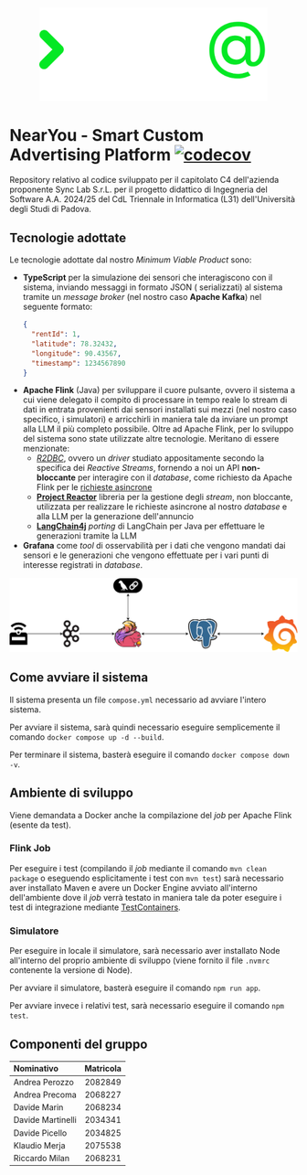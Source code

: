 <p align="center">
    <picture>
    <source media="(prefers-color-scheme: dark)" srcset="./assets/img/logo_dark.svg">
    <source media="(prefers-color-scheme: light)" srcset="./assets/img/logo.svg">
    <img width="400" alt="Shows a black logo in light color mode and a white one in dark color mode." src="./assets/img/logo_dark.svg">
    </picture>
</p>

# NearYou - Smart Custom Advertising Platform [![codecov](https://codecov.io/gh/SWEatUNIPD/NearYou/graph/badge.svg?token=ATBZFH4VBL)](https://codecov.io/gh/SWEatUNIPD/NearYou)

Repository relativo al codice sviluppato per il capitolato C4 dell'azienda proponente Sync Lab S.r.L. per il progetto
didattico di Ingegneria del Software A.A. 2024/25 del CdL Triennale in Informatica (L31) dell'Università degli Studi di
Padova.

## Tecnologie adottate

Le tecnologie adottate dal nostro _Minimum Viable Product_ sono:

- **TypeScript** per la simulazione dei sensori che interagiscono con il sistema, inviando messaggi in formato JSON (
  serializzati) al sistema tramite un _message broker_ (nel nostro caso **Apache Kafka**) nel seguente formato:
  ```json
  {
    "rentId": 1,
    "latitude": 78.32432,
    "longitude": 90.43567,
    "timestamp": 1234567890
  }
  ```
- **Apache Flink** (Java) per sviluppare il cuore pulsante, ovvero il sistema a cui viene delegato il compito di
  processare in tempo reale lo stream di dati in entrata provenienti dai sensori installati sui mezzi (nel nostro caso
  specifico, i
  simulatori) e arricchirli in maniera tale da inviare un prompt alla LLM il più completo possibile. Oltre ad Apache
  Flink, per lo sviluppo del sistema sono state utilizzate altre tecnologie. Meritano di essere menzionate:
    - [*R2DBC*](https://r2dbc.io/), ovvero un _driver_ studiato appositamente secondo la specifica dei _Reactive
      Streams_, fornendo a noi un API **non-bloccante** per interagire con il _database_, come richiesto da Apache Flink
      per
      le [richieste asincrone](https://nightlies.apache.org/flink/flink-docs-master/docs/dev/datastream/operators/asyncio/#async-io-api)
    - [**Project Reactor**](https://projectreactor.io/) libreria per la gestione degli _stream_, non bloccante,
      utilizzata per realizzare le richieste asincrone al nostro _database_ e alla LLM per la generazione dell'annuncio
    - [**LangChain4j**](https://docs.langchain4j.dev/) _porting_ di LangChain per Java per effettuare le generazioni
      tramite la LLM
- **Grafana** come _tool_ di osservabilità per i dati che vengono mandati dai sensori e le generazioni che vengono effettuate per i vari punti di interesse registrati in _database_.

![TechStack](./assets/img/TechStack.png)

## Come avviare il sistema

Il sistema presenta un file `compose.yml` necessario ad avviare l'intero sistema.

Per avviare il sistema, sarà quindi necessario eseguire semplicemente il comando `docker compose up -d --build`.

Per terminare il sistema, basterà eseguire il comando `docker compose down -v`.

## Ambiente di sviluppo
Viene demandata a Docker anche la compilazione del _job_ per Apache Flink (esente da test).

### Flink Job
Per eseguire i test (compilando il _job_ mediante il comando `mvn clean package` o eseguendo esplicitamente i test con `mvn test`) sarà necessario aver installato Maven e avere un Docker Engine avviato all'interno dell'ambiente dove il _job_ verrà testato in maniera tale da poter eseguire i test di integrazione mediante [TestContainers](https://testcontainers.com/).


### Simulatore
Per eseguire in locale il simulatore, sarà necessario aver installato Node all'interno del proprio ambiente di sviluppo (viene fornito il file `.nvmrc` contenente la versione di Node).

Per avviare il simulatore, basterà eseguire il comando `npm run app`.

Per avviare invece i relativi test, sarà necessario eseguire il comando `npm test`.

## Componenti del gruppo

| Nominativo        | Matricola |
|:------------------|:---------:|
| Andrea Perozzo    |  2082849  |
| Andrea Precoma    |  2068227  |
| Davide Marin      |  2068234  |
| Davide Martinelli |  2034341  |
| Davide Picello    |  2034825  |
| Klaudio Merja     |  2075538  |
| Riccardo Milan    |  2068231  |
